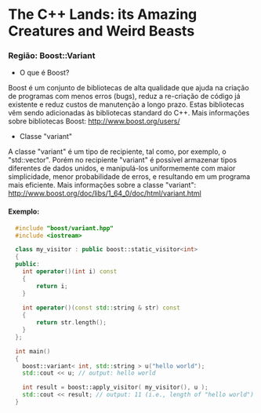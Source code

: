 # The C++ Lands: its Amazing Creatures and Weird Beasts
### Região: Boost::Variant

 - O que é Boost?

Boost é um conjunto de bibliotecas de alta qualidade que ajuda na criação de programas com menos erros (bugs), reduz a re-criação de código já existente e reduz custos de manutenção a longo prazo.
Estas bibliotecas vêm sendo adicionadas às bibliotecas standard do C++.
Mais informações sobre bibliotecas Boost: <http://www.boost.org/users/>

 - Classe "variant"

A classe "variant" é um tipo de recipiente, tal como, por exemplo, o "std::vector".
Porém no recipiente "variant" é possível armazenar tipos diferentes de dados unidos, e manipulá-los uniformemente com maior simplicidade, menor probabilidade de erros, e resultando em um programa mais eficiente.
Mais informações sobre a classe "variant": <http://www.boost.org/doc/libs/1_64_0/doc/html/variant.html>

#### Exemplo:

```c++
  #include "boost/variant.hpp"
  #include <iostream>

  class my_visitor : public boost::static_visitor<int>
  {
  public:
    int operator()(int i) const
    {
        return i;
    }
    
    int operator()(const std::string & str) const
    {
        return str.length();
    }
  };

  int main()
  {
    boost::variant< int, std::string > u("hello world");
    std::cout << u; // output: hello world

    int result = boost::apply_visitor( my_visitor(), u );
    std::cout << result; // output: 11 (i.e., length of "hello world")
  }
```
